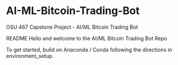# AI-ML-Bitcoin-Trading-Bot
OSU 467 Capstone Project - AI/ML Bitcoin Trading Bot  

README
Hello and welcome to the AI/ML Bitcoin Trading Bot Repo

To get started, build on Anaconda / Conda following the directions in environment_setup.
